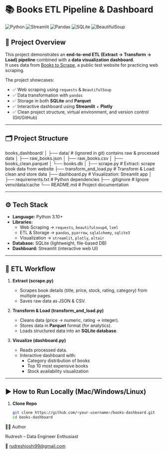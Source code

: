 # 📚 Books ETL Pipeline & Dashboard

![Python](https://img.shields.io/badge/Python-3.10+-blue?logo=python)
![Streamlit](https://img.shields.io/badge/Streamlit-Dashboard-red?logo=streamlit)
![Pandas](https://img.shields.io/badge/Pandas-ETL-green?logo=pandas)
![SQLite](https://img.shields.io/badge/SQLite-Database-lightgrey?logo=sqlite)
![BeautifulSoup](https://img.shields.io/badge/Web%20Scraping-BeautifulSoup-yellow)

## 🚀 Project Overview
This project demonstrates an **end-to-end ETL (Extract → Transform → Load) pipeline** combined with a **data visualization dashboard**.  
It uses data from [Books to Scrape](http://books.toscrape.com), a public test website for practicing web scraping.

The project showcases:
- ✅ Web scraping using `requests` & `BeautifulSoup`
- ✅ Data transformation with `pandas`
- ✅ Storage in both **SQLite** and **Parquet**
- ✅ Interactive dashboard using **Streamlit** + **Plotly**
- ✅ Clean project structure, virtual environment, and version control (Git/GitHub)

---

## 🗂️ Project Structure

books_dashboard/
│
├── data/ # (ignored in git) contains raw & processed data
│ ├── raw_books.json
│ ├── raw_books.csv
│ ├── books_clean.parquet
│ └── books.db
│
├── scrape.py # Extract: scrape book data from website
├── transform_and_load.py # Transform & Load: clean and store data
├── dashboard.py # Visualization: Streamlit app
│
├── requirements.txt # Python dependencies
├── .gitignore # Ignore venv/data/cache
└── README.md # Project documentation


---

## ⚙️ Tech Stack

- **Language:** Python 3.10+
- **Libraries:** 
  - Web Scraping → `requests`, `beautifulsoup4`, `lxml`
  - ETL & Storage → `pandas`, `pyarrow`, `sqlalchemy`, `sqlite3`
  - Visualization → `streamlit`, `plotly`, `altair`
- **Database:** SQLite (lightweight, file-based DB)
- **Dashboard:** Streamlit (interactive web UI)

---

## 🔄 ETL Workflow

1. **Extract (scrape.py)**
   - Scrapes book details (title, price, stock, rating, category) from multiple pages.
   - Saves raw data as JSON & CSV.

2. **Transform & Load (transform_and_load.py)**
   - Cleans data (price → numeric, rating → integer).
   - Stores data in **Parquet** format (for analytics).
   - Loads structured data into an **SQLite database**.

3. **Visualize (dashboard.py)**
   - Reads processed data.
   - Interactive dashboard with:
     - Category distribution of books
     - Top 10 most expensive books
     - Stock availability visualization

---

## ▶️ How to Run Locally (Mac/Windows/Linux)

1. **Clone Repo**
   ```bash
   git clone https://github.com/<your-username>/books-dashboard.git
   cd books-dashboard

👨‍💻 Author

Rudresh – Data Engineer Enthusiast

📧 rudreshjoshi99@gmail.com
